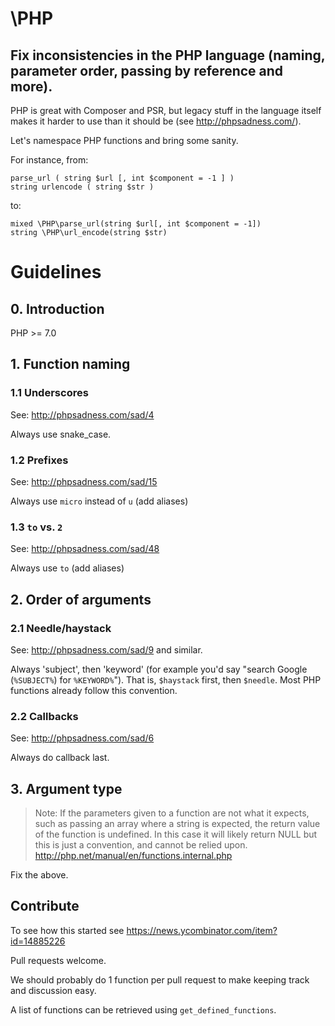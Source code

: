 # \PHP
## Fix inconsistencies in the PHP language (naming, parameter order, passing by reference and more).

PHP is great with Composer and PSR, but legacy stuff in the language itself makes it harder to use than it should be (see http://phpsadness.com/).

Let's namespace PHP functions and bring some sanity.

For instance, from:

    parse_url ( string $url [, int $component = -1 ] )
    string urlencode ( string $str )
    
to:


    mixed \PHP\parse_url(string $url[, int $component = -1])
    string \PHP\url_encode(string $str)
    
# Guidelines

## 0. Introduction

PHP >= 7.0
    
## 1. Function naming

### 1.1 Underscores

See: http://phpsadness.com/sad/4

Always use snake_case.

### 1.2 Prefixes

See: http://phpsadness.com/sad/15

Always use `micro` instead of `u` (add aliases)

### 1.3 `to` vs. `2`

See: http://phpsadness.com/sad/48

Always use `to` (add aliases)

## 2. Order of arguments

### 2.1 Needle/haystack

See: http://phpsadness.com/sad/9 and similar.

Always 'subject', then 'keyword' (for example you'd say "search Google (`%SUBJECT%`) for `%KEYWORD%`"). That is, `$haystack` first, then `$needle`. Most PHP functions already follow this convention.

### 2.2 Callbacks

See: http://phpsadness.com/sad/6

Always do callback last.

## 3. Argument type

> Note: If the parameters given to a function are not what it expects, such as passing an array where a string is expected, the return value of the function is undefined. In this case it will likely return NULL but this is just a convention, and cannot be relied upon. http://php.net/manual/en/functions.internal.php

Fix the above.

## Contribute

To see how this started see https://news.ycombinator.com/item?id=14885226

Pull requests welcome.

We should probably do 1 function per pull request to make keeping track and discussion easy.

A list of functions can be retrieved using `get_defined_functions`.
